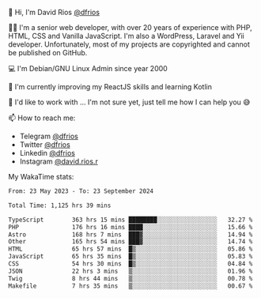 👋 Hi, I'm David Rios [@dfrios](https://github.com/dfrios)

👨‍💻 I'm a senior web developer, with over 20 years of experience with PHP, HTML, CSS and Vanilla JavaScript. I'm also a WordPress, Laravel and Yii developer. Unfortunately, most of my projects are copyrighted and cannot be published on GitHub.

💻 I'm Debian/GNU Linux Admin since year 2000

🌱 I'm currently improving my ReactJS skills and learning Kotlin

💞️ I'd like to work with ... I'm not sure yet, just tell me how I can help you 😅


📫 How to reach me:
* Telegram [@dfrios](https://t.me/dfrios)
* Twitter [@dfrios](https://twitter.com/dfrios)
* Linkedin [@dfrios](https://linkedin.com/in/dfrios)
* Instagram [@david.rios.r](https://instagram.com/david.rios.r)



My WakaTime stats:
<!--START_SECTION:waka-->

```txt
From: 23 May 2023 - To: 23 September 2024

Total Time: 1,125 hrs 39 mins

TypeScript        363 hrs 15 mins ████████░░░░░░░░░░░░░░░░░   32.27 %
PHP               176 hrs 16 mins ████░░░░░░░░░░░░░░░░░░░░░   15.66 %
Astro             168 hrs 7 mins  ███▓░░░░░░░░░░░░░░░░░░░░░   14.94 %
Other             165 hrs 54 mins ███▓░░░░░░░░░░░░░░░░░░░░░   14.74 %
HTML              65 hrs 57 mins  █▒░░░░░░░░░░░░░░░░░░░░░░░   05.86 %
JavaScript        65 hrs 35 mins  █▒░░░░░░░░░░░░░░░░░░░░░░░   05.83 %
CSS               54 hrs 30 mins  █▒░░░░░░░░░░░░░░░░░░░░░░░   04.84 %
JSON              22 hrs 3 mins   ▒░░░░░░░░░░░░░░░░░░░░░░░░   01.96 %
Twig              8 hrs 44 mins   ▒░░░░░░░░░░░░░░░░░░░░░░░░   00.78 %
Makefile          7 hrs 35 mins   ▒░░░░░░░░░░░░░░░░░░░░░░░░   00.67 %
```

<!--END_SECTION:waka-->
